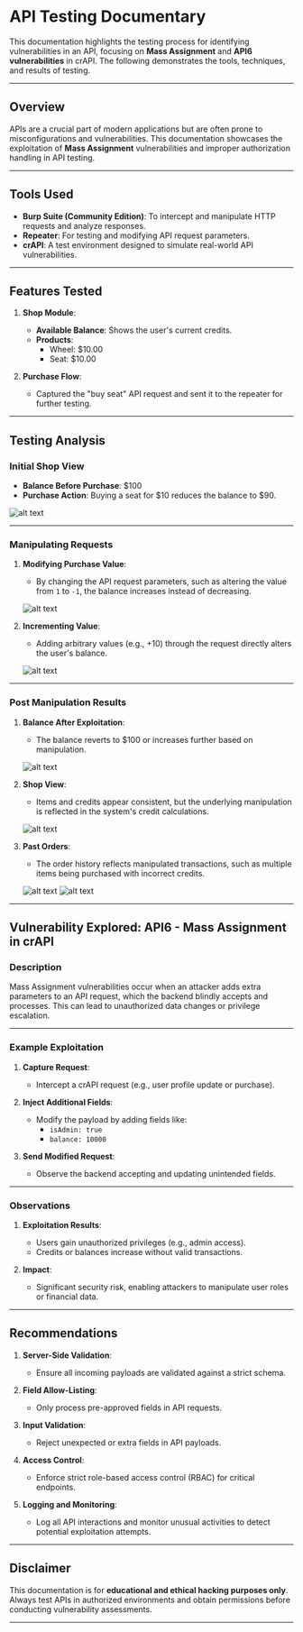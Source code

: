 # API Testing Documentary

This documentation highlights the testing process for identifying vulnerabilities in an API, focusing on **Mass Assignment** and **API6 vulnerabilities** in crAPI. The following demonstrates the tools, techniques, and results of testing.

---

## Overview

APIs are a crucial part of modern applications but are often prone to misconfigurations and vulnerabilities. This documentation showcases the exploitation of **Mass Assignment** vulnerabilities and improper authorization handling in API testing.

---

## Tools Used

- **Burp Suite (Community Edition)**: To intercept and manipulate HTTP requests and analyze responses.
- **Repeater**: For testing and modifying API request parameters.
- **crAPI**: A test environment designed to simulate real-world API vulnerabilities.

---

## Features Tested

1. **Shop Module**:
   - **Available Balance**: Shows the user's current credits.
   - **Products**: 
     - Wheel: $10.00
     - Seat: $10.00

2. **Purchase Flow**:
   - Captured the "buy seat" API request and sent it to the repeater for further testing.

---

## Testing Analysis

### Initial Shop View

- **Balance Before Purchase**: $100
- **Purchase Action**: Buying a seat for $10 reduces the balance to $90.

![alt text](./Assets/image-2.png)

---

### Manipulating Requests

1. **Modifying Purchase Value**:
   - By changing the API request parameters, such as altering the value from `1` to `-1`, the balance increases instead of decreasing.

   ![alt text](./Assets/image.png)

2. **Incrementing Value**:
   - Adding arbitrary values (e.g., +10) through the request directly alters the user's balance.

   ![alt text](./Assets/image-1.png)

---

### Post Manipulation Results

1. **Balance After Exploitation**:
   - The balance reverts to $100 or increases further based on manipulation.

   ![alt text](./Assets/image-3.png)

2. **Shop View**:
   - Items and credits appear consistent, but the underlying manipulation is reflected in the system's credit calculations.

   ![alt text](./Assets/image-4.png)

3. **Past Orders**:
   - The order history reflects manipulated transactions, such as multiple items being purchased with incorrect credits.

   ![alt text](./Assets/image-5.png)
   ![alt text](./Assets/image-6.png)

---

## Vulnerability Explored: API6 - Mass Assignment in crAPI

### Description

Mass Assignment vulnerabilities occur when an attacker adds extra parameters to an API request, which the backend blindly accepts and processes. This can lead to unauthorized data changes or privilege escalation.

---

### Example Exploitation

1. **Capture Request**:
   - Intercept a crAPI request (e.g., user profile update or purchase).

2. **Inject Additional Fields**:
   - Modify the payload by adding fields like:
     - `isAdmin: true`
     - `balance: 10000`

3. **Send Modified Request**:
   - Observe the backend accepting and updating unintended fields.

---

### Observations

1. **Exploitation Results**:
   - Users gain unauthorized privileges (e.g., admin access).
   - Credits or balances increase without valid transactions.

2. **Impact**:
   - Significant security risk, enabling attackers to manipulate user roles or financial data.

---

## Recommendations

1. **Server-Side Validation**:
   - Ensure all incoming payloads are validated against a strict schema.

2. **Field Allow-Listing**:
   - Only process pre-approved fields in API requests.

3. **Input Validation**:
   - Reject unexpected or extra fields in API payloads.

4. **Access Control**:
   - Enforce strict role-based access control (RBAC) for critical endpoints.

5. **Logging and Monitoring**:
   - Log all API interactions and monitor unusual activities to detect potential exploitation attempts.

---

## Disclaimer

This documentation is for **educational and ethical hacking purposes only**. Always test APIs in authorized environments and obtain permissions before conducting vulnerability assessments.

---
